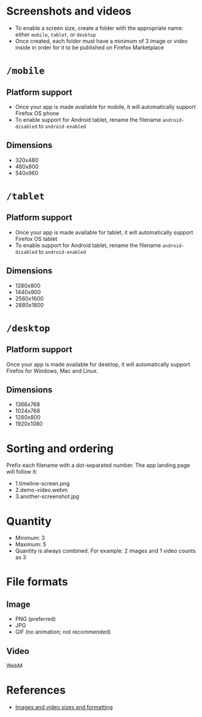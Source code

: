 # Screenshots and videos

* To enable a screen size, create a folder with the appropriate name: either `mobile`, `tablet`, or `desktop`
* Once created, each folder must have a minimum of 3 image or video inside in order for it to be published on Firefox Marketplace

# `/mobile`

## Platform support

* Once your app is made available for mobile, it will automatically support Firefox OS phone
* To enable support for Android tablet, rename the filename `android-disabled` to `android-enabled`

## Dimensions

* 320x480
* 480x800
* 540x960

# `/tablet`

## Platform support

* Once your app is made available for tablet, it will automatically support Firefox OS tablet
* To enable support for Android tablet, rename the filename `android-disabled` to `android-enabled`

## Dimensions

* 1280x800
* 1440x900
* 2560x1600
* 2880x1800

# `/desktop`

## Platform support

Once your app is made available for desktop, it will automatically support Firefox for Windows, Mac and Linux.

## Dimensions

* 1366x768
* 1024x768
* 1280x800
* 1920x1080

# Sorting and ordering

Prefix each filename with a dot-separated number. The app landing page will follow it:

* 1.timeline-screen.png
* 2.demo-video.webm
* 3.another-screenshot.jpg

# Quantity

* Minimum: 3
* Maximum: 5
* Quantity is always combined. For example: 2 images and 1 video counts as 3

# File formats

## Image

* PNG (preferred)
* JPG
* GIF (no animation; not recommended)

## Video

WebM

# References

* [Images and video sizes and formatting](http://developer.mozilla.org/apps)